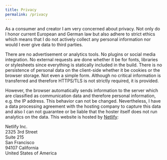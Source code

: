 ```yaml
---
title: Privacy
permalink: /privacy
---
```


As a consumer and creator I am very concerned about privacy. Not only do I honor current European and German law but also adhere to strict ethics which means that I do not actively collect any personal information nor would I ever give data to third parties.

There are no advertisement or analytics tools. No plugins or social media integration. No external requests are done whether it be for fonts, libraries or stylesheets since everything is statically included in the build. There is no persistence of personal data on the client-side whether it be cookies or the browser storage. Not even a simple form. Although no critical information is transferred and therefore HTTPS/TLS is not strictly required, it is provided.

However, the browser automatically sends information to the server which are classified as communication data and therefore personal information, e.g. the IP address. This behavior can not be changed. Nevertheless, I have a data processing agreement with the hosting company to capture this data and also I can not guarantee or be liable that the hoster itself does not run analytics on the data. This website is hosted by [Netlify](https://www.netlify.com/gdpr/):

Netlify Inc.<br/>
2325 3rd Street<br/>
Suite 215<br/>
San Francisco<br/>
94107 California<br/>
United States of America

